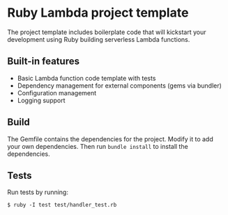 # Ruby Lambda project template

The project template includes boilerplate code that will kickstart your development using Ruby building serverless Lambda functions.

## Built-in features

* Basic Lambda function code template with tests
* Dependency management for external components (gems via bundler)
* Configuration management
* Logging support

## Build

The Gemfile contains the dependencies for the project. Modify it to add your own dependencies. Then run `bundle install` to install the dependencies.

## Tests

Run tests by running:

```
$ ruby -I test test/handler_test.rb
```